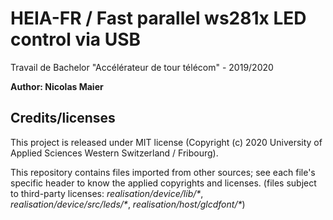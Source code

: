 # HEIA-FR / Fast parallel ws281x LED control via USB

Travail de Bachelor "Accélérateur de tour télécom" - 2019/2020

**Author: Nicolas Maier**

## Credits/licenses

This project is released under MIT license (Copyright (c) 2020 University of Applied Sciences Western Switzerland / Fribourg).

This repository contains files imported from other sources; see each file's specific header to know the applied copyrights and licenses. (files subject to third-party licenses: *realisation/device/lib/\**, *realisation/device/src/leds/\**, *realisation/host/glcdfont/\**)
